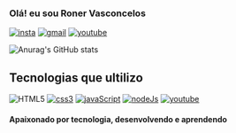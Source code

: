 
### Olá! eu sou Roner Vasconcelos
[![insta](https://img.shields.io/badge/Instagram-E4405F?style=for-the-badge&logo=instagram&logoColor=white)](https://www.instagram.com/roner_vasconcelos/)
[![gmail](https://img.shields.io/badge/Gmail-D14836?style=for-the-badge&logo=gmail&logoColor=white)](https://ronervasconcelos8@gmail.com)
[![youtube](https://img.shields.io/badge/YouTube-FF0000?style=for-the-badge&logo=youtube&logoColor=white)]()

![Anurag's GitHub stats](https://github-readme-stats.vercel.app/api?username=roner98&show_icons=true&theme=dracula)

## Tecnologias que ultilizo

![HTML5](https://img.shields.io/badge/HTML-239120?style=for-the-badge&logo=html5&logoColor=white)
[![css3](https://img.shields.io/badge/CSS-239120?&style=for-the-badge&logo=css3&logoColor=white)]()
[![javaScript](https://img.shields.io/badge/JavaScript-F7DF1E?style=for-the-badge&logo=javascript&logoColor=black)]()
[![nodeJs](https://img.shields.io/badge/Node.js-43853D?style=for-the-badge&logo=node.js&logoColor=white)]()
[![youtube](https://img.shields.io/badge/Angular-DD0031?style=for-the-badge&logo=angular&logoColor=white)]()

#### Apaixonado por tecnologia, desenvolvendo e aprendendo 
